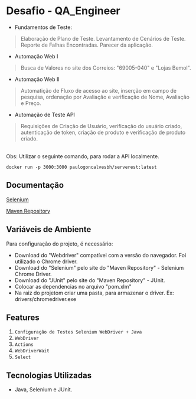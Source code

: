 # Desafio - QA_Engineer

- Fundamentos de Teste:
> Elaboração de Plano de Teste.
> Levantamento de Cenários de Teste.
> Reporte de Falhas Encontradas.
> Parecer da aplicação.

 - Automação Web I
> Busca de Valores no site dos Correios: "69005-040" e "Lojas Bemol".

 - Automação Web II
> Automatição de Fluxo de acesso ao site, inserção em campo de pesquisa, ordenação por Avaliação e verificação de Nome, Avaliação e Preço.

 - Automação de Teste API
 > Requisições de Criação de Usuário, verificação do usuário criado, autenticação de token, criação de produto e verificação de produto criado.
<br>
Obs: Utilizar o seguinte comando, para rodar a API localmente.

```
docker run -p 3000:3000 paulogoncalvesbh/serverest:latest
```

## Documentação
[Selenium](https://www.selenium.dev/documentation/webdriver/getting_started/)

[Maven Repository](https://mvnrepository.com/)

## Variáveis de Ambiente
Para configuração do projeto, é necessário:
- Download do "Webdriver" compatível com a versão do navegador. Foi utilizado o Chrome driver.
- Download do "Selenium" pelo site do "Maven Repository" - Selenium Chrome Driver.
- Download do "JUnit" pelo site do "Maven Repository" - JUnit.
- Colocar as dependencias no arquivo "pom.xlm"
- Na raiz do projetom criar uma pasta, para armazenar o driver. Ex: drivers/chromedriver.exe

## Features
<ol>
	<li><code>Configuração de Testes Selenium WebDriver + Java</code></li>
	<li><code>WebDriver</code></li>
	<li><code>Actions</code></li>
	<li><code>WebDriverWait</code></li>
	<li><code>Select</code></li>
</ol>

 ## Tecnologias Utilizadas
 - Java, Selenium e JUnit.
